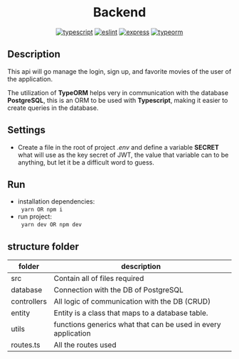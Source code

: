<div align="center">

# Backend
[![typescript](https://img.shields.io/badge/typescript-^3.8.3-success.svg)](https://www.typescriptlang.org/)
[![eslint](https://img.shields.io/badge/eslint-^6.8.0-blueviolet.svg)](https://eslint.org/)
[![express](https://img.shields.io/badge/express-^4.17.1-grey.svg)](https://expressjs.com/)
[![typeorm](https://img.shields.io/badge/typeorm-^0.2.24-red.svg)](https://typeorm.io/#/)

</div>

## Description
This api will go manage the login, sign up, and favorite movies of the user of the application.

The utilization of **TypeORM** helps very in communication with the database **PostgreSQL**, this is an ORM to be used with **Typescript**, making it easier to create queries in the database.

## Settings
- Create a file in the root of project *.env* and define a variable **SECRET** what will use as the key secret of JWT, the value that variable can to be anything, but let it be a difficult word to guess.

## Run
- installation dependencies:<br>
  ``` yarn OR npm i```
- run project:<br>
  ``` yarn dev OR npm dev```

## structure folder

| folder      | description                                                   |
|-------------|---------------------------------------------------------------|
| src         | Contain all of files required                                 |
| database  | Connection with the DB of PostgreSQL                          |
| controllers | All logic of communication with the DB (CRUD)                 |
| entity      | Entity is a class that maps to a database table.              |
| utils       | functions generics what that can be used in every application |
| routes.ts   | All the routes used                                           |
